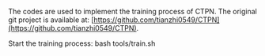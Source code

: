 The codes are used to implement the training process of CTPN. 
The original git project is available at: [https://github.com/tianzhi0549/CTPN](https://github.com/tianzhi0549/CTPN).

Start the training process:
    bash tools/train.sh
